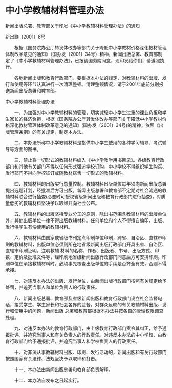 # 中小学教辅材料管理办法

新闻出版总署、教育部关于印发《中小学教辅材料管理办法》的通知

新出联〔2001〕8号

　　根据《国务院办公厅转发体改办等部门关于降低中小学教材价格深化教材管理体制改革意见的通知》（国办发〔2001〕34号）精神，新闻出版总署、教育部制定了《中小学教辅材料管理办法》，已报请国务院同意，现印发给你们，请遵照执行。

　　各地新闻出版和教育行政部门，要根据本办法的规定，对教辅材料的出版、发行和使用等环节认真进行一次清理整顿。清理整顿情况，请于2001年底前分别报送新闻出版总署和教育部。

中小学教辅材料管理办法

　　一、为加强对中小学教辅材料的管理，切实减轻中小学生过重的课业负担和学生家长的经济负担，根据《国务院办公厅转发体改办等部门关于降低中小学教材价格深化教材管理体制改革意见的通知》(国办发〔2001〕34号)的精神，依照《出版管理条例》的有关规定，制定本办法。

　　二、本办法所称中小学教辅材料是指供中小学生使用的各种学习辅导、考试辅导等方面的图书。

　　三、禁止将一切形式的教辅材料编入《中小学教学用书目录》。各级教育行政部门和其他有关部门不得以任何形式强迫学校订购、中小学校不得组织学生购买、发行部门不得向学校征订或随教材搭售一切形式的教辅材料。

　　四、教辅材料的出版实行总量控制。教辅材料出版单位每年须向新闻出版总署提出选题计划，经批准后方可出版。新闻出版总署和教育部不定期对社会流通的教辅材料联合进行抽查(必要时可授权省级新闻出版和教育行政部门进行抽查)，对质量低劣的教辅材料坚决予以取缔并向社会公布。

　　五、教辅材料的出版坚持专业分工的原则，除出书范围含教辅材料的出版单位外，其他出版单位一律不得出版教辅材料。任何单位和个人不得擅自编印、出版、发行供学生有偿使用的教辅材料。

　　六、教辅材料由国家或省级书刊定点印刷单位印刷，跨省、自治区、直辖市印刷的教辅材料，出版单位必须到所在地省级新闻出版行政部门开具出省、自治区、直辖市印刷证明，注明教辅 材料的名称、作者、出版者、书号、出版方式、印数、定价及批准文件等，经印刷地省级新闻出版行政部门同意后方可安排印刷。印刷单位在承接教辅材料时，必须事先核查出版单位的手续是否齐全有效，否则不得承接。

　　七、对违反本办法的出版、发行单位，由新闻出版行政部门按照有关规定给予处罚，并追究当事人和单位负责人的行政责任。

　　八、新闻出版总署、教育部及省级新闻出版和教育行政部门设立社会监督电话，接受学生、学生家长和社会各界的监督。对群众反映的有关教辅材料出版、发行和使用中的问题，新闻出版 总署和教育部根据本办法并按各自的管理权限调查处理。

　　九、对违反本办法的教育行政部门，由上级教育行政部门责令其纠正，给予通报批评，并追究当事人和有关负责人的行政责任。对违反本办法的中小学校，由教育行政部门给予通报批评，并追究当事人和学校负责人的行政责任。

　　十、对非法从事教辅材料出版、印刷、发行活动的，新闻出版和有关行政部门按照国家有关法律、法规坚决予以取缔和打击。

　　十一、本办法由新闻出版总署和教育部负责解释。

　　十二、本办法自发布之日起实行。